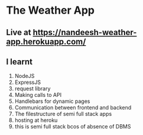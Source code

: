 # The Weather App
## Live at https://nandeesh-weather-app.herokuapp.com/
## I learnt 
1. NodeJS
2. ExpressJS
3. request library
4. Making calls to API
5. Handlebars for dynamic pages
6. Communication between frontend and backend
7. The filestructure of semi full stack apps
8. hosting at heroku
9. this is semi full stack bcos of absence of DBMS

